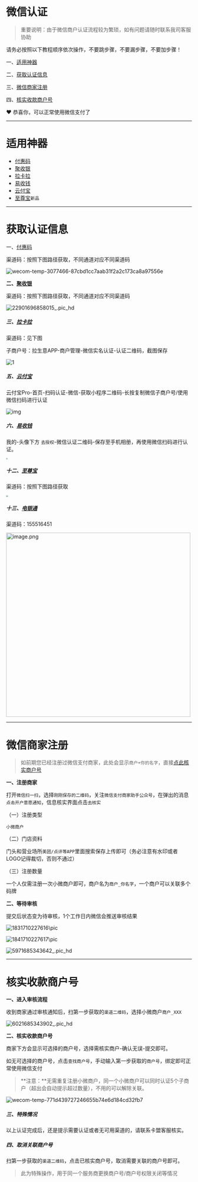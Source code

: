 # 微信认证

> 重要说明：由于微信商户认证流程较为繁琐，如有问题请随时联系我司客服协助

请务必按照以下教程顺序依次操作，不要跳步骤，不要漏步骤，不要加步骤！

一、[适用神器](#适用神器)

二、[获取认证信息](#获取认证信息)

三、[微信商家注册](#微信商家注册)

四、[核实收款商户号](#核实收款商户号)

:heart: 恭喜你，可以正常使用微信支付了

---

# 适用神器

- [付惠码](tool/fhm.md)
- [聚收银](tool/jsy.md)
- [拉卡拉](tool/lkl.md)
- [易收钱](tool/ysq.md)
- [云付宝](tool/yfb.md)
- [至尊宝](tool/zzb.md)`新品`

---

# 获取认证信息

一、[付惠码](tool/fhm.md)

渠道码：按照下图路径获取，不同通道对应不同渠道码

![wecom-temp-3077466-87cbd1cc7aab31f2a2c173ca8a97556e](https://cos.zjkmkj.com/media/2024/08/20/f5bd6ffb73ac80f32ddaed7ece0fb4b2-2.webp)

**二、[聚收银](tool/jsy.md)**

渠道码：按照下图路径获取，不同通道对应不同渠道码

![22901696858015_.pic_hd](https://cos.zjkmkj.com/media/2024/08/20/ad682f67541b963fb7328a7b8d03d8a8-2.webp)

##### 三、[拉卡拉](tool/lkl.md)

渠道码：见下图

子商户号：拉生意APP-商户管理-微信实名认证-认证二维码，截图保存

![1](https://cos.zjkmkj.com/media/2024/08/20/79242ec450d1495cf57c05261fe2ecd1-2.webp)

##### 五、[云付宝](tool/yfb.md)

云付宝Pro-首页-扫码认证-微信-获取小程序二维码-长按复制微信子商户号/使用微信扫码进行认证

![img](https://cos.zjkmkj.com/media/2024/08/20/d77fb288849a853190e2d856cfb7701b-2.webp)

##### 六、[易收钱](tool/ysq.md)

我的-头像下方 `去授权`-微信认证二维码-保存至手机相册，再使用微信扫码进行认证。

<img src="https://cos.zjkmkj.com/media/2024/08/20/a3d6c8762d7fd855c2c48914c8efe843-2.webp" style="zoom:28%;" />

##### 十二、[至尊宝](tool/zzb.md)

渠道码：按照下图路径获取

<img src="https://cos.zjkmkj.com/media/2024/08/20/b47d9dade07acad011110ada5a6a59d1-2.webp" style="zoom:33%;" />

##### 十三、[电银通](tool/dyt.md)

渠道码：155516451

<img src="https://cos.zjkmkj.com/media/2024/08/22/0e031918cade53e17832554729ecf071-2.webp" alt="image.png" width=500 />

---

# 微信商家注册

> 如前期您已经注册过微信支付商家，此处会显示`商户+你的名字`，直接[点此核实商户号](#核实收款商户号)

**一、注册商家**

打开`微信扫一扫`，选择`刚刚保存的二维码`，关注`微信支付商家助手公众号`，在弹出的消息`点击开户意愿通知`，信息核实界面点击`去核实`

（一）注册类型

`小微商户`

（二）门店资料

门头和营业场所`美团/点评等APP`里面搜索保存上传即可（务必注意有水印或者LOGO记得裁切，否则不通过）

（三）注册数量

一个人仅需注册一次小微商户即可，商户名为`商户_你名字`，一个商户可以关联多个码牌

**二、等待审核**

提交后状态变为待审核，1个工作日内微信会推送审核结果

![1831710227616\pic](../media/202403121513179.jpg)

![1841710227617\pic](../media/202403121514677.jpg)

![5971685343642_.pic_hd](https://cos.zjkmkj.com/media/2024/08/20/01638250c78b6f06bc3043ee876899ba-2.webp)

---

# 核实收款商户号

**一、进入审核流程**

收到商家通过审核通知后，扫第一步获取的`渠道二维码`，选择小微商户`商户_XXX`

![6021685343902_.pic_hd](https://cos.zjkmkj.com/media/2024/08/20/12c63648fb853d96f95f244c41760f49-2.webp)

**二、核实收款商户号**

商家下方会显示可选择的商户号，选择需核实商户-确认无误-提交即可。

如无可选择的商户号，点击`查找商户号`，手动输入第一步获取的`商户号`，绑定即可正常使用微信支付

> **注意：**无需重复注册小微商户，同一个小微商户可以同时认证5个子商户（超出会自动提示超过数量），不用的可以解除关联。

![wecom-temp-771d439727246655b74e6d184cd32fb7](https://cos.zjkmkj.com/media/2024/08/20/cac96be372cee0622c7ca5171db1eaa3-2.webp)

##### 三、特殊情况

以上认证完成后，还是提示需要认证或者无可用渠道的，请联系卡盟客服核实。

##### 四、取消关联商户号

扫第一步获取的`渠道二维码`，点击已核实商户号，取消需要关联的商户号即可。

> 此为特殊操作，用于同一个服务商更换商户号/商户号权限关闭等情况
